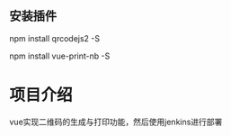 ## 安装插件
npm install qrcodejs2 -S

npm install vue-print-nb -S

# 项目介绍
vue实现二维码的生成与打印功能，然后使用jenkins进行部署



